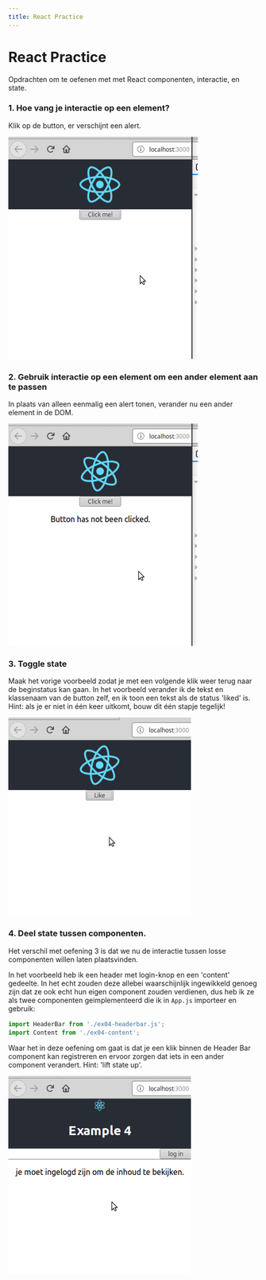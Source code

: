 ```yaml
---
title: React Practice
---
```


# React Practice

Opdrachten om te oefenen met met React componenten, interactie, en state.


### 1. Hoe vang je interactie op een element?

Klik op de button, er verschijnt een alert.

![simple interaction](img/01_handle-click-on-button.gif)


### 2. Gebruik interactie op een element om een ander element aan te passen

In plaats van alleen eenmalig een alert tonen, verander nu een ander element in de DOM.

![verander een element](img/02_set-state-on-click.gif)


### 3. Toggle state

Maak het vorige voorbeeld zodat je met een volgende klik weer terug naar de beginstatus kan gaan.
In het voorbeeld verander ik de tekst en klassenaam van de button zelf, en ik toon een tekst als de status 'liked' is. Hint: als je er niet in één keer uitkomt, bouw dit één stapje tegelijk!

![toggle state](img/03_toggle.gif)

### 4. Deel state tussen componenten.

Het verschil met oefening 3 is dat we nu de interactie tussen losse componenten willen laten plaatsvinden.

In het voorbeeld heb ik een header met login-knop en een 'content' gedeelte. In het echt zouden deze allebei waarschijnlijk ingewikkeld genoeg zijn dat ze ook echt hun eigen component zouden verdienen, dus heb ik ze als twee componenten geimplementeerd die ik in `App.js` importeer en gebruik:

```javascript
import HeaderBar from './ex04-headerbar.js';
import Content from './ex04-content';
```

Waar het in deze oefening om gaat is dat je een klik binnen de Header Bar component kan registreren en ervoor zorgen dat iets in een ander component verandert. Hint: 'lift state up'.

![lift state up](img/04_lift-state-up.gif)
